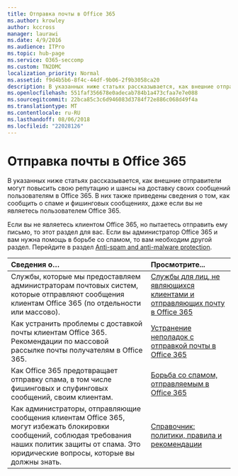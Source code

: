 ```yaml
---
title: Отправка почты в Office 365
ms.author: krowley
author: kccross
manager: laurawi
ms.date: 4/9/2016
ms.audience: ITPro
ms.topic: hub-page
ms.service: O365-seccomp
ms.custom: TN2DMC
localization_priority: Normal
ms.assetid: f9d4b5b6-8f4c-44df-9b06-2f9b3058ca20
description: В указанных ниже статьях рассказывается, как внешние отправители могут повысить свою репутацию и шансы на доставку своих сообщений пользователям в Office 365. В них также приведены сведения о том, как сообщить о спаме и фишинговых сообщениях, даже если вы не являетесь пользователем Office 365.
ms.openlocfilehash: 551faf356678e0adecab784b1a473cfaa7e7e088
ms.sourcegitcommit: 22bca85c3c6d946083d3784f72e886c068d49f4a
ms.translationtype: MT
ms.contentlocale: ru-RU
ms.lasthandoff: 08/06/2018
ms.locfileid: "22028126"
---
```

# <a name="sending-mail-to-office-365"></a>Отправка почты в Office 365

В указанных ниже статьях рассказывается, как внешние отправители могут повысить свою репутацию и шансы на доставку своих сообщений пользователям в Office 365. В них также приведены сведения о том, как сообщить о спаме и фишинговых сообщениях, даже если вы не являетесь пользователем Office 365.
  
Если вы не являетесь клиентом Office 365, но пытаетесь отправить ему письмо, то этот раздел для вас. Если вы администратор Office 365 и вам нужна помощь в борьбе со спамом, то вам необходим другой раздел. Перейдите в раздел [Anti-spam and anti-malware protection](http://technet.microsoft.com/library/93c6c227-7442-4293-b64d-ec8f15c928db.aspx).
  
|**Сведения о…**|**Просмотрите...**|
|:-----|:-----|
|Службы, которые мы предоставляем администраторам почтовых систем, которые отправляют сообщения клиентам Office 365 (по отдельности или массово).  <br/> |[Службы для лиц, не являющихся клиентами и отправляющих почту в Office 365](services-for-non-customers.md) <br/> |
|Как устранить проблемы с доставкой почты клиентам Office 365. Рекомендации по массовой рассылке почты получателям в Office 365.  <br/> |[Устранение неполадок с отправкой почты в Office 365](troubleshooting-mail-sent-to-office-365.md) <br/> |
|Как Office 365 предотвращает отправку спама, в том числе фишинговых и спуфинговых сообщений, своим клиентам.  <br/> |[Борьба со спамом, отправляемым в Office 365](fighting-junk-email.md) <br/> |
|Как администраторы, отправляющие сообщения клиентам Office 365, могут избежать блокировки сообщений, соблюдая требования наших политик защиты от спама. Это юридические вопросы, которые вы должны знать.  <br/> |[Справочник: политики, правила и рекомендации](reference-policies-practices-and-guidelines.md) <br/> |
   

